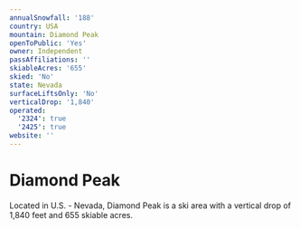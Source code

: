 ```yaml
---
annualSnowfall: '188'
country: USA
mountain: Diamond Peak
openToPublic: 'Yes'
owner: Independent
passAffiliations: ''
skiableAcres: '655'
skied: 'No'
state: Nevada
surfaceLiftsOnly: 'No'
verticalDrop: '1,840'
operated:
  '2324': true
  '2425': true
website: ''
---
```



# Diamond Peak

Located in U.S. - Nevada, Diamond Peak is a ski area with a vertical drop of 1,840 feet and 655 skiable acres.
